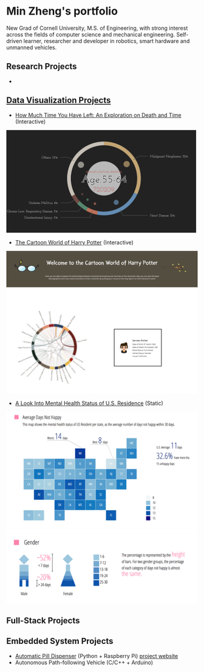 # Min Zheng's portfolio
New Grad of Cornell University, M.S. of Engineering, with strong interest across the fields of computer science and mechanical engineering. 
Self-driven learner, researcher and developer in robotics, smart hardware and unmanned vehicles.

## Research Projects
* 
## [Data Visualization Projects](/Data_Visualization)

* [How Much Time You Have Left: An Exploration on Death and Time](/Data_Visualization/Exploration_on_Death_and_Time) (Interactive)
<img src="/Data_Visualization/Exploration_on_Death_and_Time/img/layout1.png" alt="Exploration_on_Death_and_Time_1" width="500">


* [The Cartoon World of Harry Potter](/Data_Visualization/Harry_Potter) (Interactive)
<img src="/Data_Visualization/Harry_Potter/img/layout1.png" alt="Harry_Potter_1" width="600">


* [A Look Into Mental Health Status of U.S. Residence](/Data_Visualization/Mental_Health_Analysis) (Static)
<img src="/Data_Visualization/Mental_Health_Analysis/images/layout1.png" alt="Mental_Health_Analysis_1" width="600">
<img src="/Data_Visualization/Mental_Health_Analysis/images/layout2.png" alt="Mental_Health_Analysis_2" width="600">


## Full-Stack Projects

## Embedded System Projects

* [Automatic Pill Dispenser](/Embedded_System_Auto_Pill_Dispenser) (Python + Raspberry Pi) [project website](http://bit.ly/2kgnpyR)
* Autonomous Path-following Vehicle (C/C++ + Arduino)
